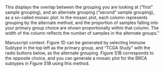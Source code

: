This displays the overlap between the grouping you are looking at (“first” sample grouping), and an alternate grouping (“second” sample grouping), as a so-called mosaic plot. 
In the mosaic plot, each column represents grouping by the alternate method, and the proportion of samples falling into your primary group choice are shown proportionally within that column. 
The width of the column reflects the number of samples in the alternate groups."
 
Manuscript context: Figure 1D can be generated by selecting Immune Subtype in the top left as the primary group, and “TCGA Study” with the radio buttons below, as the alternate grouping.
Figure S1B corresponds to the opposite choice, and you can generate a mosaic plot for the BRCA subtypes in Figure S1B using this method.
            
